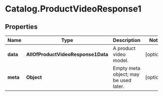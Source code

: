 # Catalog.ProductVideoResponse1

## Properties
Name | Type | Description | Notes
------------ | ------------- | ------------- | -------------
**data** | **AllOfProductVideoResponse1Data** | A product video model.  | [optional] 
**meta** | **Object** | Empty meta object; may be used later. | [optional] 

